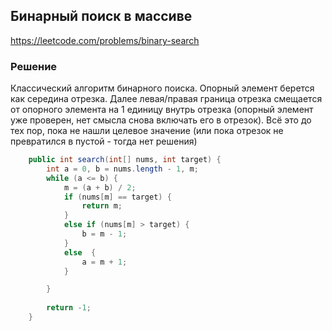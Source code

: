 ## Бинарный поиск в массиве
https://leetcode.com/problems/binary-search
### Решение
Классический алгоритм бинарного поиска. Опорный элемент берется как середина отрезка. 
Далее левая/правая граница отрезка смещается от опорного элемента на 1 единицу внутрь отрезка 
(опорный элемент уже проверен, нет смысла снова включать его в отрезок). Всё это до тех пор, пока не нашли целевое значение 
(или пока отрезок не превратился в пустой - тогда нет решения)

```java
    public int search(int[] nums, int target) {
        int a = 0, b = nums.length - 1, m;
        while (a <= b) {
            m = (a + b) / 2;
            if (nums[m] == target) {
                return m;
            }
            else if (nums[m] > target) {
                b = m - 1;
            }
            else  {
                a = m + 1;
            }

        }
        
        return -1;
    }
```
